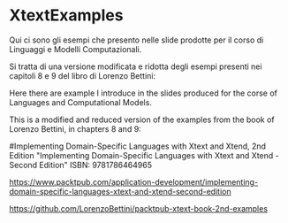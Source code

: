 # XtextExamples
Qui ci sono gli esempi che presento nelle slide prodotte per il corso di Linguaggi e Modelli Computazionali.

Si tratta di una versione modificata e ridotta degli esempi presenti nei capitoli 8 e 9 del libro di Lorenzo Bettini:

Here there are example I introduce in the slides produced for the corse of Languages and Computational Models.

This is a modified and reduced version of the examples from the book of Lorenzo Bettini, in chapters 8 and 9:

#Implementing Domain-Specific Languages with Xtext and Xtend, 2nd Edition
"Implementing Domain-Specific Languages with Xtext and Xtend - Second Edition"
ISBN: 9781786464965

https://www.packtpub.com/application-development/implementing-domain-specific-languages-xtext-and-xtend-second-edition

https://github.com/LorenzoBettini/packtpub-xtext-book-2nd-examples
